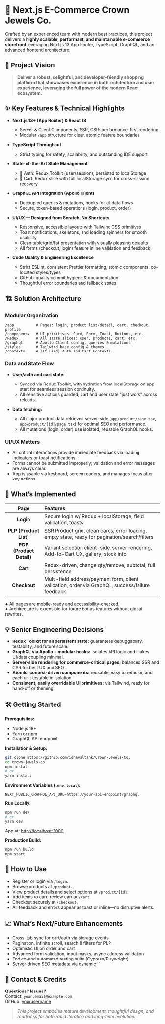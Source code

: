# 🛒 Next.js E-Commerce Crown Jewels Co.

Crafted by an experienced team with modern best practices, this project delivers a **highly scalable, performant, and maintainable e-commerce storefront** leveraging Next.js 13 App Router, TypeScript, GraphQL, and an advanced frontend architecture.

## 🚀 Project Vision

> **Deliver a robust, delightful, and developer-friendly shopping platform that showcases excellence in both architecture and user experience, leveraging the full power of the modern React ecosystem.**

## ✨ Key Features & Technical Highlights

- **Next.js 13+ (App Router) & React 18**  
  - Server & Client Components, SSR, CSR: performance-first rendering
  - Modular `/app` structure for clear, atomic feature boundaries

- **TypeScript Throughout**  
  - Strict typing for safety, scalability, and outstanding IDE support

- **State-of-the-Art State Management**  
  - 🔄 Auth: Redux Toolkit (user/session), persisted to localStorage  
  - 🛒 Cart: Redux slice with full localStorage sync for cross-session recovery

- **GraphQL API Integration (Apollo Client)**  
  - Decoupled queries & mutations, hooks for all data flows  
  - Secure, token-based operations (login, product, order)

- **UI/UX — Designed from Scratch, No Shortcuts**  
  - Responsive, accessible layouts with Tailwind CSS primitives  
  - Toast notifications, skeletons, and loading spinners for smooth usability  
  - Clean table/grid/list presentation with visually pleasing defaults
  - All forms (checkout, login) feature inline validation and feedback

- **Code Quality & Engineering Excellence**  
  - Strict ESLint, consistent Prettier formatting, atomic components, co-located styles/types
  - GitHub-quality commit hygiene & documentation
  - Thoughtful error boundaries and fallback states

## 🏗️ Solution Architecture

### Modular Organization

```plaintext
/app          # Pages: login, product list/detail, cart, checkout, profile
/components   # UI primitives: Card, Form, Toast, Buttons, etc.
/Redux        # All state slices: user, products, cart, etc.
/graphql      # Apollo Client config, queries & mutations
/styles       # Tailwind base config & themes
/contexts     # (If used) Auth and Cart Contexts
```

### Data and State Flow

- **User/auth and cart state:**  
  - Synced via Redux Toolkit, with hydration from localStorage on app start for seamless session continuity.
  - All sensitive actions guarded; cart and user state "just work" across reloads.

- **Data fetching:**  
  - All major product data retrieved server-side (`app/product/page.tsx`, `app/product/[id]/page.tsx`) for optimal SEO and performance.
  - All mutations (login, order) use isolated, reusable GraphQL hooks.

### UI/UX Matters

- All critical interactions provide immediate feedback via loading indicators or toast notifications.
- Forms cannot be submitted improperly; validation and error messages are always clear.
- App is usable via keyboard, screen readers, and manages focus after key actions.

## 🧩 What’s Implemented

|          Page           |                              Features                              |
|:-----------------------:|:-------------------------------------------------------------------|
| **Login**               | Secure login w/ Redux + localStorage, field validation, toasts     |
| **PLP (Product List)**  | SSR Product grid, clean cards, error loading, empty state, ready for pagination/search/filters |
| **PDP (Product Detail)**| Variant selection client-side, server rendering, Add-to-Cart UX, gallery, stock info |
| **Cart**                | Redux-driven, change qty/remove, subtotal, full persistence        |
| **Checkout**            | Multi-field address/payment form, client validation, order via GraphQL, success/failure feedback |

**+** All pages are mobile-ready and accessibility-checked.  
**+** Architecture is extensible for future bonus features without global rewrites.

## 💡 Senior Engineering Decisions

- **Redux Toolkit for all persistent state:** guarantees debuggability, testability, and future scale.
- **GraphQL via Apollo + modular hooks:** isolates API logic and makes UI/data coupling minimal.
- **Server-side rendering for commerce-critical pages:** balanced SSR and CSR for best UX and SEO.
- **Atomic, context-driven components:** reusable, easy to refactor, and each unit testable in isolation.
- **Consistent, easily overridable UI primitives:** via Tailwind, ready for hand-off or theming.

## 🛠️ Getting Started

**Prerequisites:**  
- Node.js 18+  
- Yarn or npm  
- GraphQL API endpoint

**Installation & Setup:**

```bash
git clone https://github.com/idhavaltank/Crown-Jewels-Co.
cd crown-jewels-co
npm install
# or
yarn install
```

**Environment Variables (`.env.local`):**
```
NEXT_PUBLIC_GRAPHQL_API_URL=https://your-api-endpoint/graphql
```

**Run Locally:**
```bash
npm run dev
# or
yarn dev
```
App at: [http://localhost:3000](http://localhost:3000)

**Production Build:**
```bash
npm run build
npm start
```

## 🧭 How to Use

- Register or login via `/login`.
- Browse products at `/product`.
- View product details and select options at `/product/[id]`.
- Add items to cart; review cart at `/cart`.
- Checkout securely at `/checkout`.
- All feedback and errors appear as toast or inline—no disruptive alerts.

## 📈 What’s Next/Future Enhancements

- Cross-tab sync for cart/auth via storage events
- Pagination, infinite scroll, search & filters for PLP
- Optimistic UI on order and cart
- Advanced form validation, input masks, async address validation
- End-to-end automated testing suite (Cypress/Playwright)
- Server-driven SEO metadata via dynamic ``

## 🤝 Contact & Credits

**Questions? Issues?**  
Contact: `your.email@example.com`  
GitHub: [yourusername](https://github.com/yourusername)

> *This project embodies mature development, thoughtful design, and readiness for both rapid iteration and long-term evolution.*

